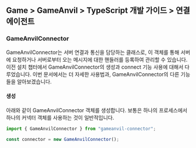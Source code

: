 ## Game > GameAnvil > TypeScript 개발 가이드 > 연결 에이전트

### GameAnvilConnector

GameAnvilConnector는 서버 연결과 통신을 담당하는 클래스로, 이 객체를 통해 서버에 요청하거나 서버로부터 오는 메시지에 대한 핸들러를 등록하여 관리할 수 있습니다. 이전 설치 챕터에서 GameAnvilConnector의 생성과 connect 기능 사용에 대해서 다루었습니다. 이번 문서에서는 더 자세한 사용법과, GameAnvilConnector의 다른 기능들을 알아보겠습니다.

#### 생성

아래와 같이 GameAnvilConnector 객체를 생성합니다. 보통은 하나의 프로세스에서 하나의 커넥터 객체를 사용하는 것이 일반적입니다.

```typescript
import { GameAnvilConnector } from "gameanvil-connector";

const connector = new GameAnvilConnector();
```

###